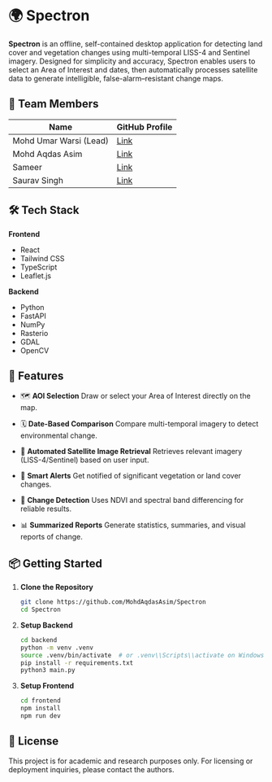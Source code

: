 # 🌍 Spectron

**Spectron** is an offline, self-contained desktop application for detecting land cover and vegetation changes using multi-temporal LISS-4 and Sentinel imagery. Designed for simplicity and accuracy, Spectron enables users to select an Area of Interest and dates, then automatically processes satellite data to generate intelligible, false-alarm–resistant change maps.


## 👥 Team Members

| Name        | GitHub Profile                                   |
| --------------- | ------------------------------------------------ |
| Mohd Umar Warsi  (Lead) | [Link](https://github.com/MohammadUmar5)    |
| Mohd Aqdas Asim      | [Link](https://github.com/MohdAqdasAsim)    |
| Sameer                | [Link](https://github.com/SameerKhan9412)    |
| Saurav Singh      | [Link](https://github.com/South-IN)    |


## 🛠️ Tech Stack

**Frontend**
* React
* Tailwind CSS
* TypeScript
* Leaflet.js

**Backend**
* Python
* FastAPI
* NumPy
* Rasterio
* GDAL
* OpenCV

## 🚀 Features

* 🗺️ **AOI Selection**
  Draw or select your Area of Interest directly on the map.

* 🗓️ **Date-Based Comparison**
  Compare multi-temporal imagery to detect environmental change.

* 📡 **Automated Satellite Image Retrieval**
  Retrieves relevant imagery (LISS-4/Sentinel) based on user input.

* 🚨 **Smart Alerts**
  Get notified of significant vegetation or land cover changes.

* 🍃 **Change Detection**
  Uses NDVI and spectral band differencing for reliable results.

* 📊 **Summarized Reports**
  Generate statistics, summaries, and visual reports of change.


## 📦 Getting Started

1. **Clone the Repository**

   ```bash
   git clone https://github.com/MohdAqdasAsim/Spectron
   cd Spectron
   ```

2. **Setup Backend**

   ```bash
   cd backend
   python -m venv .venv
   source .venv/bin/activate  # or .venv\\Scripts\\activate on Windows
   pip install -r requirements.txt
   python3 main.py
   ```

3. **Setup Frontend**
   ```bash
   cd frontend
   npm install
   npm run dev
   ```

## 📌 License

This project is for academic and research purposes only. For licensing or deployment inquiries, please contact the authors.
